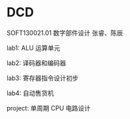 # DCD
SOFT130021.01 数字部件设计 张睿、陈辰



lab1: ALU 运算单元

lab2: 译码器和编码器

lab3: 寄存器指令设计初步

lab4: 自动售货机



project: 单周期 CPU 电路设计